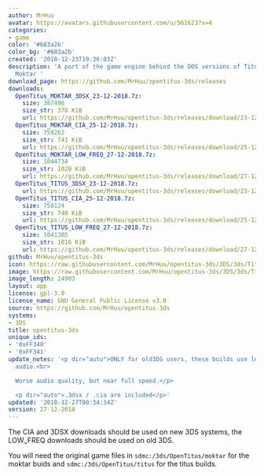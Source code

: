 ```yaml
---
author: MrHuu
avatar: https://avatars.githubusercontent.com/u/561623?v=4
categories:
- game
color: '#683a2b'
color_bg: '#683a2b'
created: '2018-12-23T19:36:03Z'
description: 'A port of the game engine behind the DOS versions of Titus the Fox and
  Moktar '
download_page: https://github.com/MrHuu/opentitus-3ds/releases
downloads:
  OpenTitus_MOKTAR_3DSX_23-12-2018.7z:
    size: 387496
    size_str: 378 KiB
    url: https://github.com/MrHuu/opentitus-3ds/releases/download/23-12-2018/OpenTitus_MOKTAR_3DSX_23-12-2018.7z
  OpenTitus_MOKTAR_CIA_25-12-2018.7z:
    size: 759262
    size_str: 741 KiB
    url: https://github.com/MrHuu/opentitus-3ds/releases/download/25-12-2028/OpenTitus_MOKTAR_CIA_25-12-2018.7z
  OpenTitus_MOKTAR_LOW_FREQ_27-12-2018.7z:
    size: 1044734
    size_str: 1020 KiB
    url: https://github.com/MrHuu/opentitus-3ds/releases/download/27-12-2018/OpenTitus_MOKTAR_LOW_FREQ_27-12-2018.7z
  OpenTitus_TITUS_3DSX_23-12-2018.7z:
    url: https://github.com/MrHuu/opentitus-3ds/releases/download/23-12-2018/OpenTitus_TITUS_3DSX_23-12-2018.7z
  OpenTitus_TITUS_CIA_25-12-2018.7z:
    size: 758124
    size_str: 740 KiB
    url: https://github.com/MrHuu/opentitus-3ds/releases/download/25-12-2028/OpenTitus_TITUS_CIA_25-12-2018.7z
  OpenTitus_TITUS_LOW_FREQ_27-12-2018.7z:
    size: 1041305
    size_str: 1016 KiB
    url: https://github.com/MrHuu/opentitus-3ds/releases/download/27-12-2018/OpenTitus_TITUS_LOW_FREQ_27-12-2018.7z
github: MrHuu/opentitus-3ds
icon: https://raw.githubusercontent.com/MrHuu/opentitus-3ds/3DS/3ds/Titus_icon_48x48.png
image: https://raw.githubusercontent.com/MrHuu/opentitus-3ds/3DS/3ds/Titus_banner.png
image_length: 24903
layout: app
license: gpl-3.0
license_name: GNU General Public License v3.0
source: https://github.com/MrHuu/opentitus-3ds
systems:
- 3DS
title: opentitus-3ds
unique_ids:
- '0xFF340'
- '0xFF341'
update_notes: '<p dir="auto">ONLY for old3DS users, these builds use low frequency
  audio.<br>

  Worse audio quality, but near full speed.</p>

  <p dir="auto">.3dsx / .cia are included</p>'
updated: '2018-12-27T00:34:34Z'
version: 27-12-2018
---
```

The CIA and 3DSX downloads should be used on new 3DS systems, the LOW_FREQ downloads should be used on old 3DS.

You will need the original game files in `sdmc:/3ds/OpenTitus/moktar` for the moktar buids and `sdmc:/3ds/OpenTitus/titus` for the titus builds.